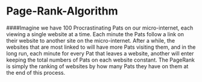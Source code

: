 # Page-Rank-Algorithm

####Imagine we have 100 Procrastinating Pats on our micro-internet, each viewing a single website at a time. Each minute the Pats follow a link on their website to another site on the micro-internet. After a while, the websites that are most linked to will have more Pats visiting them, and in the long run, each minute for every Pat that leaves a website, another will enter keeping the total numbers of Pats on each website constant. The PageRank is simply the ranking of websites by how many Pats they have on them at the end of this process.
